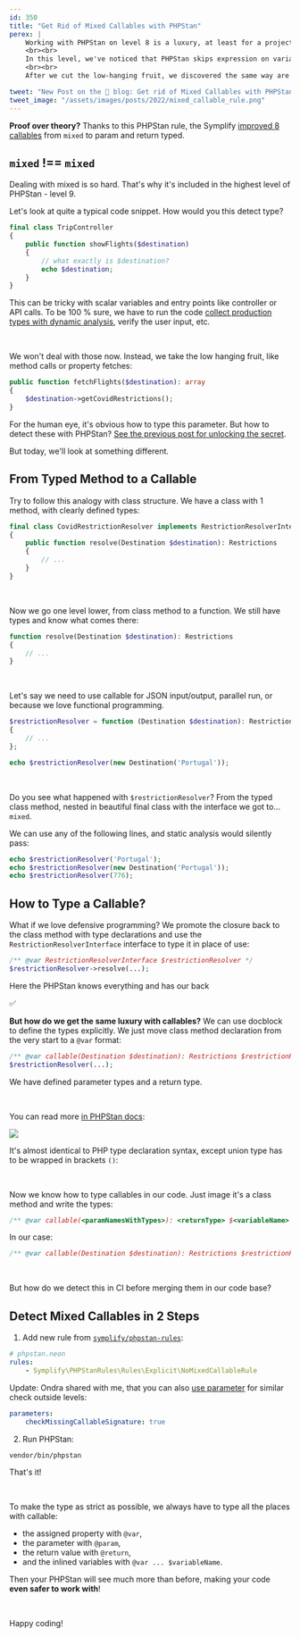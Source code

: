 ```yaml
---
id: 350
title: "Get Rid of Mixed Callables with PHPStan"
perex: |
    Working with PHPStan on level 8 is a luxury, at least for a project where you've just introduced it. To give you a practical non-open-source perspective: **we're at level 5 after 2 years of hard work**.
    <br><br>
    In this level, we've noticed that PHPStan skips expression on variables that it resolved as `mixed`. Level 5 already provides valuable checks that we wanted for all **method calls and property fetches**. So [we added custom rule to report those](/blog/not-all-mixed-types-are-equally-useless).
    <br><br>
    After we cut the low-hanging fruit, we discovered the same way are skipped all *callable* types. How to deal with those?

tweet: "New Post on the 🐘 blog: Get rid of Mixed Callables with PHPStan"
tweet_image: "/assets/images/posts/2022/mixed_callable_rule.png"
---
```


<div class="card border-warning mt-4 mb-4">
    <div class="card-header text-black bg-warning shadow">
        <strong>Proof over theory?</strong>
        Thanks to this PHPStan rule, the Symplify <a href="https://github.com/symplify/symplify/commit/61e8bf67d52f0759d2efb688728a4ebd2c72b64b">improved 8 callables</a> from <code>mixed</code> to param and return typed.
    </div>
</div>

## `mixed` !== `mixed`

Dealing with mixed is so hard. That's why it's included in the highest level of PHPStan - level 9.

Let's look at quite a typical code snippet. How would you this detect type?

```php
final class TripController
{
    public function showFlights($destination)
    {
        // what exactly is $destination?
        echo $destination;
    }
}
```

This can be tricky with scalar variables and entry points like controller or API calls.
To be 100 % sure, we have to run the code [collect production types with dynamic analysis](/blog/2019/11/11/from-0-doc-types-to-full-type-declaration-with-dynamic-analysis), verify the user input, etc.

<br>

We won't deal with those now. Instead, we take the low hanging fruit, like method calls or property fetches:

```php
public function fetchFlights($destination): array
{
    $destination->getCovidRestrictions();
}
```

For the human eye, it's obvious how to type this parameter. But how to detect these with PHPStan? [See the previous post for unlocking the secret](/blog/not-all-mixed-types-are-equally-useless).

But today, we'll look at something different.

## From Typed Method to a Callable

Try to follow this analogy with class structure. We have a class with 1 method, with clearly defined types:

```php
final class CovidRestrictionResolver implements RestrictionResolverInterface
{
    public function resolve(Destination $destination): Restrictions
    {
        // ...
    }
}
```

<br>

Now we go one level lower, from class method to a function. We still have types and know what comes there:

```php
function resolve(Destination $destination): Restrictions
{
    // ...
}
```

<br>

Let's say we need to use callable for JSON input/output, parallel run, or because we love functional programming.

```php
$restrictionResolver = function (Destination $destination): Restrictions
{
    // ...
};

echo $restrictionResolver(new Destination('Portugal'));
```

<br>

Do you see what happened with `$restrictionResolver`? From the typed class method, nested in beautiful final class with the interface we got to... `mixed`.

We can use any of the following lines, and static analysis would silently pass:

```php
echo $restrictionResolver('Portugal');
echo $restrictionResolver(new Destination('Portugal'));
echo $restrictionResolver(776);
```

## How to Type a Callable?

What if we love defensive programming? We promote the closure back to the class method with type declarations and use the `RestrictionResolverInterface` interface to type it in place of use:

```php
/** @var RestrictionResolverInterface $restrictionResolver */
$restrictionResolver->resolve(...);
```

Here the PHPStan knows everything and has our back <p class="text-success pt-3 pb-3">✅</p>

**But how do we get the same luxury with callables?** We can use docblock to define the types explicitly. We just move class method declaration from the very start to a `@var` format:

```php
/** @var callable(Destination $destination): Restrictions $restrictionResolver */
$restrictionResolver(...);
```

We have defined parameter types and a return type.

<br>

You can read more [in PHPStan docs](https://phpstan.org/writing-php-code/phpdoc-types#callables):

<img src="/assets/images/posts/2022/mixed_callable_rule.png" class="img-thumbnail" style="max-width: 35em">

It's almost identical to PHP type declaration syntax, except union type has to be wrapped in brackets `()`:

<br>

Now we know how to type callables in our code. Just image it's a class method and write the types:

```php
/** @var callable(<paramNamesWithTypes>): <returnType> $<variableName> */
```

In our case:

```php
/** @var callable(Destination $destination): Restrictions $restrictionResolver */
```

<br>

But how do we detect this in CI before merging them in our code base?

## Detect Mixed Callables in 2 Steps

1. Add new rule from [`symplify/phpstan-rules`](https://github.com/symplify/phpstan-rules):

```yaml
# phpstan.neon
rules:
    - Symplify\PHPStanRules\Rules\Explicit\NoMixedCallableRule
```

Update: Ondra shared with me, that you can also [use parameter](https://twitter.com/OndrejMirtes/status/1495064465339039751) for similar check outside levels:

```yaml
parameters:
    checkMissingCallableSignature: true
```

2. Run PHPStan:

```bash
vendor/bin/phpstan
```

That's it!

<br>

To make the type as strict as possible, we always have to type all the places with callable:

* the assigned property with `@var`,
* the parameter with `@param`,
* the return value with `@return`,
* and the inlined variables with `@var ... $variableName`.

Then your PHPStan will see much more than before, making your code **even safer to work with**!

<br>

Happy coding!

